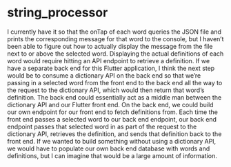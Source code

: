 # string_processor

I currently have it so that the onTap of each word queries the JSON file and prints the corresponding message for that word to the console, but I haven’t been able to figure out how to actually display the message from the file next to or above the selected word. Displaying the actual definitions of each word would require hitting an API endpoint to retrieve a definition. If we have a separate back end for this Flutter application, I think the next step would be to consume a dictionary API on the back end so that we’re passing in a selected word from the front end to the back end all the way to the request to the dictionary API, which would then return that word’s definition. The back end could essentially act as a middle man between the dictionary API and our Flutter front end. On the back end, we could build our own endpoint for our front end to fetch definitions from. Each time the front end passes a selected word to our back end endpoint, our back end endpoint passes that selected word in as part of the request to the dictionary API, retrieves the definition, and sends that definition back to the front end. If we wanted to build something without using a dictionary API, we would have to populate our own back end database with words and definitions, but I can imagine that would be a large amount of information.
